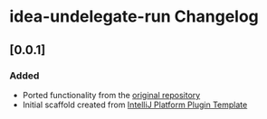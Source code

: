 <!-- Keep a Changelog guide -> https://keepachangelog.com -->

# idea-undelegate-run Changelog

## [0.0.1]
### Added
- Ported functionality from the [original repository](https://github.com/Abnaxos/idea-undelegate-run)
- Initial scaffold created from [IntelliJ Platform Plugin Template](https://github.com/JetBrains/intellij-platform-plugin-template)
